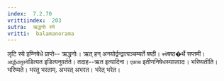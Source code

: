 ```yaml
---
index:  7.2.70
vrittiindex:  203
sutra:  ऋद्धनोः स्ये
vritti:  balamanorama 
---
```


लृटि स्ये इण्निषेधे प्राप्ते-- ऋद्धनोः। ऋत् हन् अनयोर्द्वन्द्वात्पञ्चम्यर्ते षष्ठी। `स्ये`षष्ठ�र्थे सप्तमी। `आर्द्धधातुस्ये`डित्यत इडित्यनुवर्तते। तदाह--ऋत इत्यादिना। `एकाच` इतीणनिषेधस्यापवादः। भरिष्यतीति। भरिष्यते। भरतु भरताम्. अभरत् अभरत। भरेत् भरेत। 

